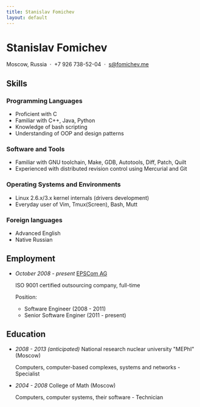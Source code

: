 ```yaml
---
title: Stanislav Fomichev
layout: default
---
```


Stanislav Fomichev
==================

Moscow, Russia &nbsp;·&nbsp; +7 926 738-52-04 &nbsp;·&nbsp; s@fomichev.me

Skills
------

### Programming Languages
* Proficient with C
* Familiar with C++, Java, Python
* Knowledge of bash scripting
* Understanding of OOP and design patterns

### Software and Tools
* Familiar with GNU toolchain, Make, GDB, Autotools, Diff, Patch, Quilt
* Experienced with distributed revision control using Mercurial and Git

### Operating Systems and Environments
* Linux 2.6.x/3.x kernel internals (drivers development)
* Everyday user of Vim, Tmux(Screen), Bash, Mutt

### Foreign languages
* Advanced English
* Native Russian

Employment
----------
* _October 2008 - present_ [EPSCom AG](http://epscom.net)

	ISO 9001 certified outsourcing company, full-time

	Position:

	* Software Engineer (2008 - 2011)
	* Senior Software Enginer (2011 - present)

<!--
	Working on [Lantiq Deutschland GmbH](http://lantiq.com):
	* Implemented complete OMCI (ITU G.984.4) protocol stack (userspace)
	* Implemented U-boot Ethernet and GPIO drivers
	* Implemented Linux I2C, SPI drivers
	* Implemented parts of Linux Ethernet and GPON drivers
	* Ported NAND and SPI Flash drivers from U-boot to Linux
	* Ported VoIP, crypto drivers to the new versions of Linux kernel/board architectures
	* Ported board support package to fresh versions of Linux
-->

Education
---------
* _2008 - 2013 (anticipated)_ National research nuclear university "MEPhI" (Moscow)

	Computers, computer-based complexes, systems and networks - Specialist

* _2004 - 2008_ College of Math (Moscow)

	Computers, computer systems, their software - Technician
